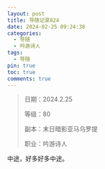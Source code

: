 ```yaml
---
layout: post
title: 导随记录824
date: 2024-02-25 09:24:38
categories:
  - 导随
  - 吟游诗人
tags:
  - 导随
pin: true
toc: true
comments: true
---
```

> 日期：2024.2.25
>
> 等级：80
>
> 副本：末日暗影亚马乌罗提
>
> 职业：吟游诗人

中途，好多好多中途。